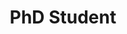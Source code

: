 ---
headshot: advait.jpeg
is_visiting: false
name: Advait Bhat
priority: 4
research_areas:
  - Human-AI Interaction
  - Human-Computer Interaction
  - Natural Language Processing
  - Computational Social Science
site: https://advaitmb.com/
title: PhD Student
--- 